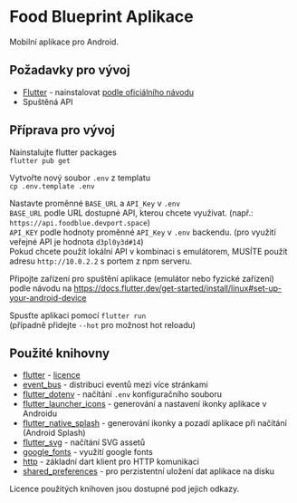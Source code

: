 # Food Blueprint Aplikace

Mobilní aplikace pro Android.

## Požadavky pro vývoj

- [Flutter](https://flutter.dev/) - nainstalovat [podle oficiálního návodu](https://docs.flutter.dev/get-started/install)
- Spuštěná API

## Příprava pro vývoj

Nainstalujte flutter packages \
`flutter pub get`

Vytvořte nový soubor `.env` z templatu \
`cp .env.template .env`

Nastavte proměnné `BASE_URL` a `API_Key` v `.env` \
`BASE_URL` podle URL dostupné API, kterou chcete využívat. (např.: `https://api.foodblue.devport.space`) \
`API_KEY` podle hodnoty proměnné `API_Key` v `.env` backendu. (pro využití veřejné API je hodnota `d3pl0y3d#14`) \
Pokud chcete použít lokální API v kombinaci s emulátorem, MUSÍTE použít adresu `http://10.0.2.2` s portem z npm serveru.

Připojte zařízení pro spuštění aplikace (emulátor nebo fyzické zařízení) podle návodu na https://docs.flutter.dev/get-started/install/linux#set-up-your-android-device

Spusťte aplikaci pomocí `flutter run` \
(případně přidejte `--hot` pro možnost hot reloadu)

## Použité knihovny
- [flutter](https://flutter.dev) - [licence](./licenses/FLUTTER)
- [event_bus](https://pub.dev/packages/event_bus) - distribuci eventů mezi více stránkami
- [flutter_dotenv](https://pub.dev/packages/flutter_dotenv) - načítání `.env` konfiguračního souboru
- [flutter_launcher_icons](https://pub.dev/packages/flutter_launcher_icons) - generování a nastavení ikonky aplikace v Androidu
- [flutter_native_splash](https://pub.dev/packages/flutter_native_splash) - generování ikonky a pozadí aplikace při načítání (Android Splash)
- [flutter_svg](https://pub.dev/packages/flutter_svg) - načítání SVG assetů
- [google_fonts](https://pub.dev/packages/google_fonts) - využití google fonts
- [http](https://pub.dev/packages/http) - základní dart klient pro HTTP komunikaci
- [shared_preferences](https://pub.dev/packages/shared_preferences) - pro perzistentní uložení dat aplikace na disku

Licence použitých knihoven jsou dostupné pod jejich odkazy.
